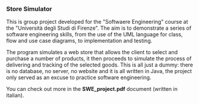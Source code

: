 ### Store Simulator

This is group project developed for the "Softwaere Engineering" course at the "Università degli Studi di Firenze".
The aim is to demonstrate a series of software engineering skills, from the use of the UML language for class, flow and use case diagrams, to implementation and testing.

The program simulates a web store that allows the client to select and purchase a number of products, it then proceeds to simulate the process of delivering and tracking of the selected goods.
This is all just a dummy: there is no database, no server, no website and it is all written in Java, the project only served as an excuse to practice software engineering.

You can check out more in the __SWE_project.pdf__ document (written in italian).
